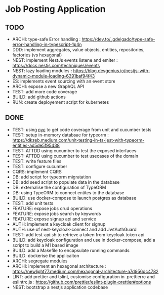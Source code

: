 
# Job Posting Application

## TODO

- ARCHI: type-safe Error handling : https://dev.to/_gdelgado/type-safe-error-handling-in-typescript-1p4n
- DDD: implement aggregates, value objects, entities, repositories, factories (vs hexagonal)
- NEST: implement NestJs events listene and emiter : https://docs.nestjs.com/techniques/events
- NEST: lazy loading modules : https://blog.devgenius.io/nestjs-with-dynamic-module-loading-6391baf94f43
- ES: implements event sourcing with an event store
- ARCHI: expose a new GraphQL API
- TEST: add more code coverage
- BUILD: add github actions
- RUN: create deployement script for kubernetes

## DONE

- TEST: using [nyc](https://github.com/istanbuljs/nyc) to get code coverage from unit and cucumber tests
- TEST: setup in-memory databsae for typeorm : https://dkzeb.medium.com/unit-testing-in-ts-jest-with-typeorm-entities-ad5de5f95438
- TEST: ATTDD using cucumber to test the exposed interfaces
- TEST: ATTDD using cucumber to test usecases of the domain
- TEST: write feature files
- TEST: configure cucumber
- CQRS: implement CQRS
- DB: add script for typeorm migratation
- DB: add seed script to populate data in the database
- DB: externalise the configuration of TypeORM
- DB: using TypeORM to connect entites to the database
- BUILD: use docker-compose to launch postgres as database
- TEST: add unit tests
- FEATURE: expose jobs crud operations
- FEATURE: expose jobs search by keywords
- FEATURE: expose signup api and service
- AUTH: implement a keycloak client for signup
- AUTH: use of nest-keycloak-connect and add JwtAuthGuard
- TEST: add test-api.sh to retrieve a token from keycloak token api
- BUILD: add keycloak configuration and use in docker-compose, add a script to build a M1 based image
- BUILD: add a Makefile to encapsulate running commands
- BUILD: dockerise the applicaiton
- ARCHI: segregate modules
- ARCHI: implement an hexagonal architecture : https://newlight77.medium.com/hexagonal-architecture-a7d956dc4782
- LINT: add prettier and tslint, customise configuration in .prettierrc and eslintrc.js : https://github.com/prettier/eslint-plugin-prettier#options
- NEST: bootstrap a nestjs application codebase
